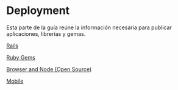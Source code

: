 # Deployment

Esta parte de la guía reúne la información necesaria para publicar aplicaciones, librerías y gemas.

[Rails](deployment/rails.md)

[Ruby Gems](deployment/ruby_gems.md)

[Browser and Node (Open Source)](deployment/browser_and_node_open_source.md)

[Mobile](deployment/mobile.md)
